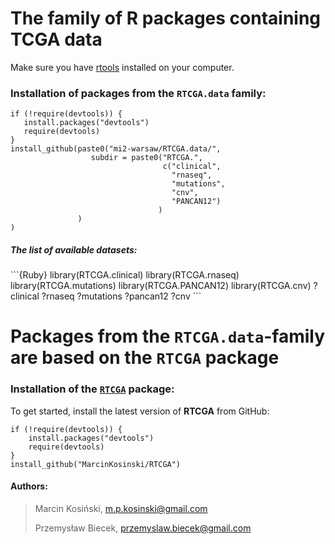# The family of R packages containing TCGA data

Make sure you have [rtools](http://cran.r-project.org/bin/windows/Rtools/) installed on your computer.

### Installation of packages from the `RTCGA.data` family: 


```{Ruby}
if (!require(devtools)) {
   install.packages("devtools")
   require(devtools)
}
install_github(paste0("mi2-warsaw/RTCGA.data/", 
                  subdir = paste0("RTCGA.", 
                                  c("clinical",
                                    "rnaseq",
                                    "mutations",
                                    "cnv",
                                    "PANCAN12")
                                 )
               )
)
```

<h5> The list of available datasets: </h5>
```{Ruby}
library(RTCGA.clinical)
library(RTCGA.rnaseq)
library(RTCGA.mutations)
library(RTCGA.PANCAN12)
library(RTCGA.cnv)
?clinical
?rnaseq
?mutations
?pancan12
?cnv
```

# Packages from the `RTCGA.data`-family are based on the `RTCGA` package


### Installation of the [`RTCGA`](https://github.com/MarcinKosinski/RTCGA) package: 
To get started, install the latest version of **RTCGA** from GitHub:

```{Ruby}
if (!require(devtools)) {
    install.packages("devtools")
    require(devtools)
}
install_github("MarcinKosinski/RTCGA")
```

<h4> Authors: </h4>

>
> Marcin Kosiński, m.p.kosinski@gmail.com
>
> Przemysław Biecek, przemyslaw.biecek@gmail.com
>
